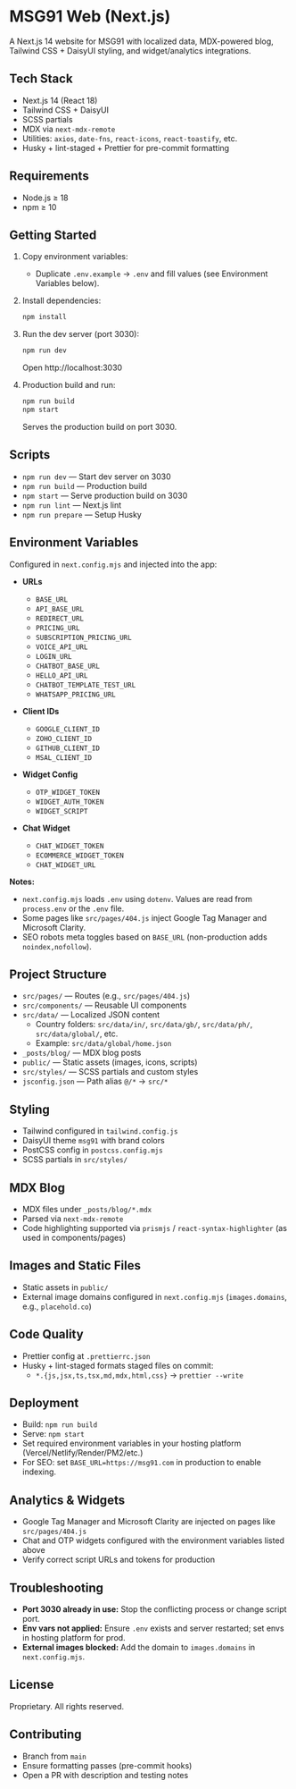 # MSG91 Web (Next.js)

A Next.js 14 website for MSG91 with localized data, MDX-powered blog, Tailwind CSS + DaisyUI styling, and widget/analytics integrations.

## Tech Stack

- Next.js 14 (React 18)
- Tailwind CSS + DaisyUI
- SCSS partials
- MDX via `next-mdx-remote`
- Utilities: `axios`, `date-fns`, `react-icons`, `react-toastify`, etc.
- Husky + lint-staged + Prettier for pre-commit formatting

## Requirements

- Node.js ≥ 18
- npm ≥ 10

## Getting Started

1. Copy environment variables:
    - Duplicate `.env.example` → `.env` and fill values (see Environment Variables below).

2. Install dependencies:

    ```bash
    npm install
    ```

3. Run the dev server (port 3030):

    ```bash
    npm run dev
    ```

    Open http://localhost:3030

4. Production build and run:
    ```bash
    npm run build
    npm start
    ```
    Serves the production build on port 3030.

## Scripts

- `npm run dev` — Start dev server on 3030
- `npm run build` — Production build
- `npm start` — Serve production build on 3030
- `npm run lint` — Next.js lint
- `npm run prepare` — Setup Husky

## Environment Variables

Configured in `next.config.mjs` and injected into the app:

- **URLs**
    - `BASE_URL`
    - `API_BASE_URL`
    - `REDIRECT_URL`
    - `PRICING_URL`
    - `SUBSCRIPTION_PRICING_URL`
    - `VOICE_API_URL`
    - `LOGIN_URL`
    - `CHATBOT_BASE_URL`
    - `HELLO_API_URL`
    - `CHATBOT_TEMPLATE_TEST_URL`
    - `WHATSAPP_PRICING_URL`

- **Client IDs**
    - `GOOGLE_CLIENT_ID`
    - `ZOHO_CLIENT_ID`
    - `GITHUB_CLIENT_ID`
    - `MSAL_CLIENT_ID`

- **Widget Config**
    - `OTP_WIDGET_TOKEN`
    - `WIDGET_AUTH_TOKEN`
    - `WIDGET_SCRIPT`

- **Chat Widget**
    - `CHAT_WIDGET_TOKEN`
    - `ECOMMERCE_WIDGET_TOKEN`
    - `CHAT_WIDGET_URL`

**Notes:**

- `next.config.mjs` loads `.env` using `dotenv`. Values are read from `process.env` or the `.env` file.
- Some pages like `src/pages/404.js` inject Google Tag Manager and Microsoft Clarity.
- SEO robots meta toggles based on `BASE_URL` (non-production adds `noindex,nofollow`).

## Project Structure

- `src/pages/` — Routes (e.g., `src/pages/404.js`)
- `src/components/` — Reusable UI components
- `src/data/` — Localized JSON content
    - Country folders: `src/data/in/`, `src/data/gb/`, `src/data/ph/`, `src/data/global/`, etc.
    - Example: `src/data/global/home.json`
- `_posts/blog/` — MDX blog posts
- `public/` — Static assets (images, icons, scripts)
- `src/styles/` — SCSS partials and custom styles
- `jsconfig.json` — Path alias `@/*` → `src/*`

## Styling

- Tailwind configured in `tailwind.config.js`
- DaisyUI theme `msg91` with brand colors
- PostCSS config in `postcss.config.mjs`
- SCSS partials in `src/styles/`

## MDX Blog

- MDX files under `_posts/blog/*.mdx`
- Parsed via `next-mdx-remote`
- Code highlighting supported via `prismjs` / `react-syntax-highlighter` (as used in components/pages)

## Images and Static Files

- Static assets in `public/`
- External image domains configured in `next.config.mjs` (`images.domains`, e.g., `placehold.co`)

## Code Quality

- Prettier config at `.prettierrc.json`
- Husky + lint-staged formats staged files on commit:
    - `*.{js,jsx,ts,tsx,md,mdx,html,css}` → `prettier --write`

## Deployment

- Build: `npm run build`
- Serve: `npm start`
- Set required environment variables in your hosting platform (Vercel/Netlify/Render/PM2/etc.)
- For SEO: set `BASE_URL=https://msg91.com` in production to enable indexing.

## Analytics & Widgets

- Google Tag Manager and Microsoft Clarity are injected on pages like `src/pages/404.js`
- Chat and OTP widgets configured with the environment variables listed above
- Verify correct script URLs and tokens for production

## Troubleshooting

- **Port 3030 already in use:** Stop the conflicting process or change script port.
- **Env vars not applied:** Ensure `.env` exists and server restarted; set envs in hosting platform for prod.
- **External images blocked:** Add the domain to `images.domains` in `next.config.mjs`.

## License

Proprietary. All rights reserved.

## Contributing

- Branch from `main`
- Ensure formatting passes (pre-commit hooks)
- Open a PR with description and testing notes
